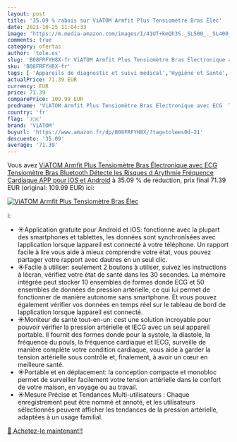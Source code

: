 ```yaml
---
layout: post
title: '35.09 % rabais sur ViATOM Armfit Plus Tensiomètre Bras Élec'
date: 2021-10-25 11:04:33
image: 'https://m.media-amazon.com/images/I/41UT+kmQh3S._SL500_._SL400_.jpg'
comments: true
category: ofertas
author: 'tole.es'
slug: 'B08FRFYH8X-fr ViATOM Armfit Plus Tensiomètre Bras Électronique avec ECG...'
sku: 'B08FRFYH8X-fr'
tags: [ 'Appareils de diagnostic et suivi médical','Hygiène et Santé','Matériel et fournitures médicales','Tensiomètres','viatom', ]
actualPrice: 71.39 EUR
currency: EUR
price: 71.39
comparePrice: 109.99 EUR
prodname: 'ViATOM Armfit Plus Tensiomètre Bras Électronique avec ECG  Tensiomètre Bras Bluetooth  Détecte les Risques d Arythmie  Fréquence Cardiaque  APP pour iOS et Android'
country: 'fr'
flag: '🇫🇷'
brand: 'ViATOM'
buyurl: 'https://www.amazon.fr/dp/B08FRFYH8X/?tag=tolees0d-21'
descuento: '35.09'
average: '71.39'
---
```


Vous avez [ViATOM Armfit Plus Tensiomètre Bras Électronique avec ECG  Tensiomètre Bras Bluetooth  Détecte les Risques d Arythmie  Fréquence Cardiaque  APP pour iOS et Android](https://www.amazon.fr/dp/B08FRFYH8X/?tag=tolees0d-21)  à  35.09 % de réduction, prix final  71.39 EUR (original: 109.99 EUR) ici:

[![ViATOM Armfit Plus Tensiomètre Bras Élec](https://m.media-amazon.com/images/I/41UT+kmQh3S._SL500_._SL400_.jpg)](https://www.amazon.fr/dp/B08FRFYH8X/?tag=tolees0d-21)

ℹ️:

- ☀️Application gratuite pour Android et iOS: fonctionne avec la plupart des smartphones et tablettes, les données sont synchronisées avec lapplication lorsque lappareil est connecté à votre téléphone. Un rapport facile à lire vous aide à mieux comprendre votre état, vous pouvez partager votre rapport avec dautres en un seul clic.
- ☀️Facile à utiliser: seulement 2 boutons à utiliser, suivez les instructions à lécran, vérifiez votre état de santé dans les 30 secondes. La mémoire intégrée peut stocker 10 ensembles de formes donde ECG et 50 ensembles de données de pression artérielle, ce qui lui permet de fonctionner de manière autonome sans smartphone. Et vous pouvez également vérifier vos données en temps réel sur le tableau de bord de lapplication lorsque lappareil est connecté.
- ☀️Moniteur de santé tout-en-un: cest une solution incroyable pour pouvoir vérifier la pression artérielle et lECG avec un seul appareil portable. Il fournit des formes donde pour la systole, la diastole, la fréquence du pouls, la fréquence cardiaque et lECG, surveille de manière complète votre condition cardiaque, vous aide à garder la tension artérielle sous contrôle et, finalement, à avoir un cœur en meilleure santé.
- ☀️Portable et en déplacement: la conception compacte et monobloc permet de surveiller facilement votre tension artérielle dans le confort de votre maison, en voyage ou au travail.
- ☀️Mesure Précise et Tendances Multi-utilisateurs : Chaque enregistrement peut être nommé et annoté, et les utilisateurs sélectionnés peuvent afficher les tendances de la pression artérielle, adaptées à un usage familial.

[🛒 Achetez-le maintenant!!](https://www.amazon.fr/dp/B08FRFYH8X/?tag=tolees0d-21)
